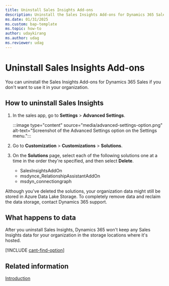 ```yaml
---
title: Uninstall Sales Insights Add-ons
description: Uninstall the Sales Insights Add-ons for Dynamics 365 Sales if you don't want to use it in your organization.
ms.date: 01/31/2025
ms.custom: bap-template
ms.topic: how-to
author: udaykirang
ms.author: udag
ms.reviewer: udag
---
```


# Uninstall Sales Insights Add-ons  

You can uninstall the Sales Insights Add-ons for Dynamics 365 Sales if you don't want to use it in your organization. 

## How to uninstall Sales Insights
  
1. In the sales app, go to **Settings** > **Advanced Settings**.  

    :::image type="content" source="media/advanced-settings-option.png" alt-text="Screenshot of the Advanced Settings option on the Settings menu.":::

1. Go to **Customization** > **Customizations** > **Solutions**.  

1. On the **Solutions** page, select each of the following solutions one at a time in the order they're specified, and then select **Delete**.  
    - SalesInsightsAddOn
    - msdynce_RelationshipAssistantAddOn
    - msdyn_connectiongraph

Although you've deleted the solutions, your organization data might still be stored in Azure Data Lake Storage. To completely remove data and reclaim the data storage, contact Dynamics 365 support.  

## What happens to data

After you uninstall Sales Insights, Dynamics 365 won't keep any Sales Insights data for your organization in the storage locations where it's hosted.

[!INCLUDE [cant-find-option](../includes/cant-find-option.md)]

## Related information

[Introduction](../sales/intro-admin-guide-sales-insights.md)

